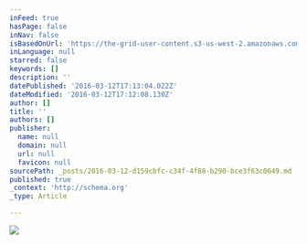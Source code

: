 ```yaml
---
inFeed: true
hasPage: false
inNav: false
isBasedOnUrl: 'https://the-grid-user-content.s3-us-west-2.amazonaws.com/5b832def-180d-426c-8a1b-adb5ee6a2c9a.png'
inLanguage: null
starred: false
keywords: []
description: ''
datePublished: '2016-03-12T17:13:04.022Z'
dateModified: '2016-03-12T17:12:08.130Z'
author: []
title: ''
authors: []
publisher:
  name: null
  domain: null
  url: null
  favicon: null
sourcePath: _posts/2016-03-12-d159cbfc-c34f-4f88-b290-bce3f63c0649.md
published: true
_context: 'http://schema.org'
_type: Article

---
```

![](https://the-grid-user-content.s3-us-west-2.amazonaws.com/5b832def-180d-426c-8a1b-adb5ee6a2c9a.png)